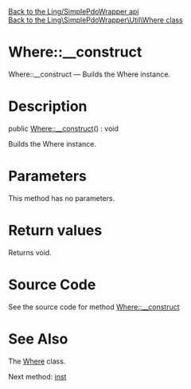 [Back to the Ling/SimplePdoWrapper api](https://github.com/lingtalfi/SimplePdoWrapper/blob/master/doc/api/Ling/SimplePdoWrapper.md)<br>
[Back to the Ling\SimplePdoWrapper\Util\Where class](https://github.com/lingtalfi/SimplePdoWrapper/blob/master/doc/api/Ling/SimplePdoWrapper/Util/Where.md)


Where::__construct
================



Where::__construct — Builds the Where instance.




Description
================


public [Where::__construct](https://github.com/lingtalfi/SimplePdoWrapper/blob/master/doc/api/Ling/SimplePdoWrapper/Util/Where/__construct.md)() : void




Builds the Where instance.




Parameters
================

This method has no parameters.


Return values
================

Returns void.








Source Code
===========
See the source code for method [Where::__construct](https://github.com/lingtalfi/SimplePdoWrapper/blob/master/Util/Where.php#L61-L65)


See Also
================

The [Where](https://github.com/lingtalfi/SimplePdoWrapper/blob/master/doc/api/Ling/SimplePdoWrapper/Util/Where.md) class.

Next method: [inst](https://github.com/lingtalfi/SimplePdoWrapper/blob/master/doc/api/Ling/SimplePdoWrapper/Util/Where/inst.md)<br>

